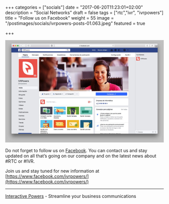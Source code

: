 +++
categories = ["socials"]
date = "2017-06-20T11:23:01+02:00"
description = "Social Networks"
draft = false
tags = ["rtc","ivr", "ivrpowers"]
title = "Follow us on Facebook"
weight = 55
image = "/postimages/socials/ivrpowers-posts-01.063.jpeg"
featured = true

+++

![IVRPowers Facebook page](/postimages/socials/ivrpowers-facebook.jpg)


Do not forget to follow us on [Facebook](https://www.facebook.com/ivrpowers/). You can contact us and stay updated on all that’s going on our company and on the latest news about #RTC or #IVR. 

Join us and stay tuned for new information at [https://www.facebook.com/ivrpowers/](https://www.facebook.com/ivrpowers/)

---
[Interactive Powers](http://www.ivrpowers.com/) - Streamline your business communications

